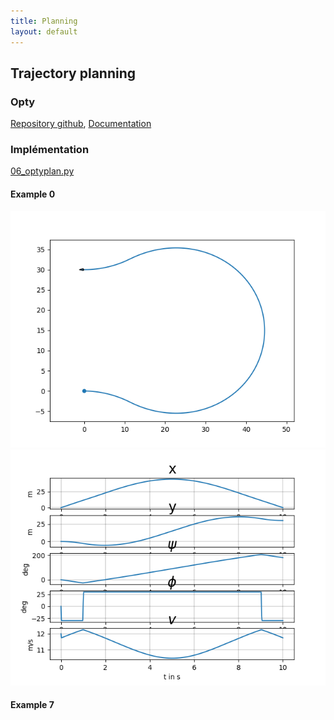 ```yaml
---
title: Planning
layout: default
---
```



## Trajectory planning

### Opty

[Repository github](https://github.com/csu-hmc/opty), [Documentation](https://opty.readthedocs.io/en/latest/theory.html)

### Implémentation
   
[06_optyplan.py](https://github.com/poine/projet_dronisos_guidage/blob/master/src/06_optyplan.py)

#### Example 0

<img src="plots/optyplan_0_2d.png" alt="" width="640">
<img src="plots/optyplan_0_chrono.png" alt="" width="640">


#### Example 7

<img src="plots/optyplan_1.apng" alt="" width="640">
